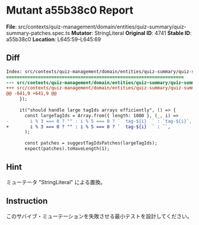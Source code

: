 # Mutant a55b38c0 Report

**File**: src/contexts/quiz-management/domain/entities/quiz-summary/quiz-summary-patches.spec.ts
**Mutator**: StringLiteral
**Original ID**: 4741
**Stable ID**: a55b38c0
**Location**: L645:59–L645:69

## Diff

```diff
Index: src/contexts/quiz-management/domain/entities/quiz-summary/quiz-summary-patches.spec.ts
===================================================================
--- src/contexts/quiz-management/domain/entities/quiz-summary/quiz-summary-patches.spec.ts	original
+++ src/contexts/quiz-management/domain/entities/quiz-summary/quiz-summary-patches.spec.ts	mutated #4741
@@ -641,9 +641,9 @@
     });
 
     it("should handle large tagIds arrays efficiently", () => {
       const largeTagIds = Array.from({ length: 1000 }, (_, i) =>
-        i % 3 === 0 ? "" : i % 5 === 0 ? `  tag-${i}  ` : `tag-${i}`,
+        i % 3 === 0 ? "" : i % 5 === 0 ? `  tag-${i}  ` : ``,
       );
 
       const patches = suggestTagIdsPatches(largeTagIds);
       expect(patches).toHaveLength(1);
```

## Hint

ミューテータ "StringLiteral" による置換。

## Instruction

このサバイブ・ミューテーションを失敗させる最小テストを設計してください。
